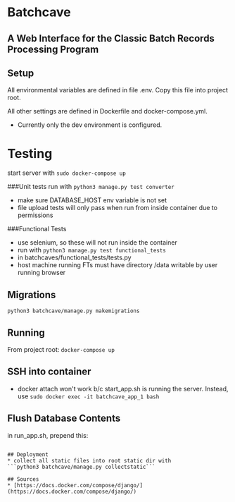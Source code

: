# Batchcave
## A Web Interface for the Classic Batch Records Processing Program

## Setup
All environmental variables are defined in file .env. Copy this file into project root.

All other settings are defined in Dockerfile and docker-compose.yml.

* Currently only the dev environment is configured. 

# Testing
start server with ```sudo docker-compose up```

###Unit tests
run with 
```python3 manage.py test converter```
* make sure DATABASE_HOST env variable is not set
* file upload tests will only pass when run from inside container due to permissions

###Functional Tests
* use selenium, so these will not run inside the container
* run with ```python3 manage.py test functional_tests```
* in batchcaves/functional_tests/tests.py
* host machine running FTs must have directory /data writable by user running browser

## Migrations
```python3 batchcave/manage.py makemigrations```

## Running
From project root:
```docker-compose up```

## SSH into container
* docker attach won't work b/c start_app.sh is running the server. Instead, use
```sudo docker exec -it batchcave_app_1 bash```

## Flush Database Contents
in run_app.sh, prepend this:
```cat <(echo "yes") - | python3 manage.py flush

## Deployment
* collect all static files into root static dir with 
```python3 batchcave/manage.py collectstatic```

## Sources
* [https://docs.docker.com/compose/django/](https://docs.docker.com/compose/django/)
